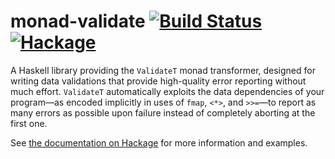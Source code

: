 # monad-validate [![Build Status](https://img.shields.io/github/workflow/status/lexi-lambda/monad-validate/build/master)](https://github.com/lexi-lambda/monad-validate/actions/workflows/build.yml) [![Hackage](https://img.shields.io/badge/hackage-1.2.0.0-5e5184)][hackage]

A Haskell library providing the `ValidateT` monad transformer, designed for writing data validations that provide high-quality error reporting without much effort. `ValidateT` automatically exploits the data dependencies of your program—as encoded implicitly in uses of `fmap`, `<*>`, and `>>=`—to report as many errors as possible upon failure instead of completely aborting at the first one.

See [the documentation on Hackage][hackage] for more information and examples.

[hackage]: https://hackage.haskell.org/package/monad-validate
